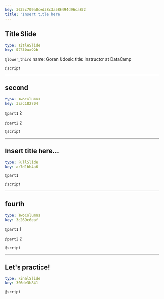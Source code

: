 ```yaml
---
key: 3035c709a0ced38c3a586494d96ca832
title: 'Insert title here'
---
```


## Title Slide

```yaml
type: TitleSlide
key: 57730aa92b
```

`@lower_third`
name: Goran Udosic
title: Instructor at DataCamp

`@script`


---

## second

```yaml
type: TwoColumns
key: 37ac182704
```

`@part1`
2

`@part2`
2

`@script`


---

## Insert title here...

```yaml
type: FullSlide
key: ac7d1bb4a6
```

`@part1`


`@script`


---

## fourth

```yaml
type: TwoColumns
key: 3d269c6eaf
```

`@part1`
1

`@part2`
2

`@script`


---

## Let's practice!

```yaml
type: FinalSlide
key: 306de3b841
```

`@script`
